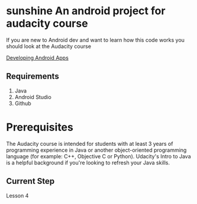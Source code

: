 # sunshine An android project for audacity course

If you are new to Android dev and want to learn how this code works you should look at the Audacity course 

[Developing Android Apps](www.udacity.com/course/ud853?coupon=UM6QDHJ421R4U4J)

## Requirements

1. Java
2. Android Studio
3. Github

# Prerequisites

The Audacity course is intended for students with at least 3 years of programming experience in Java or another object-oriented programming language (for example: C++, Objective C or Python). Udacity's Intro to Java is a helpful background if you're looking to refresh your Java skills.

## Current Step

Lesson 4
